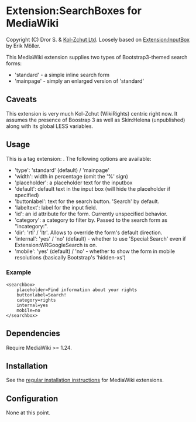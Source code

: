 Extension:SearchBoxes for MediaWiki
===================================

Copyright (C) Dror S. & [Kol-Zchut Ltd](http://www.kolzchut.org.il).
Loosely based on [Extension:InputBox][inputboxurl] by Erik Möller.

This MediaWiki extension supplies two types of Bootstrap3-themed search forms:
* 'standard' - a simple inline search form
* 'mainpage' - simply an enlarged version of 'standard'


## Caveats
This extension is very much Kol-Zchut (WikiRights) centric right now. It assumes the presence of
Boostrap 3 as well as Skin:Helena (unpublished) along with its global LESS variables.


## Usage
This is a tag extension: <searchbox></searchbox>. The following options are available:

* 'type':        'standard' (default) / 'mainpage'
* 'width':       width in percentage (omit the '%' sign)
* 'placeholder': a placeholder text for the inputbox
* 'default':     default text in the input box (will hide the placeholder if specified)
* 'buttonlabel': text for the search button. 'Search' by default.
* 'labeltext':   label for the input field. 
* 'id':          an id attribute for the form. Currently unspecified behavior.
* 'category':    a category to filter by. Passed to the search form as "incategory:".
* 'dir':         'rtl' / 'ltr'. Allows to override the form's default direction.
* 'internal':    'yes' / 'no' (default) - whether to use 'Special:Search' even if Extension:WRGoogleSearch is on.
* 'mobile':      'yes' (default) / 'no' - whether to show the form in mobile resolutions (basically Bootstrap's
				 'hidden-xs')
				 
### Example
	<searchbox>
		placeholder=Find information about your rights
		buttonlabel=Search!
		category=rights
		internal=yes
		mobile=no
	</searchbox>

## Dependencies
Require MediaWiki >= 1.24.

## Installation
See the [regular installation instructions][mw-instructions] for MediaWiki extensions.
	


## Configuration
None at this point.



[inputboxurl]: https://www.mediawiki.org/wiki/Extension:InputBox
[mw-instructions]: https://www.mediawiki.org/wiki/Manual:Extensions#Installing_an_extension
